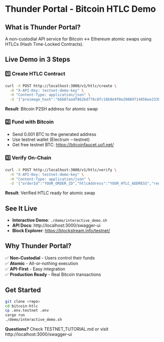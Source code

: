 # Thunder Portal - Bitcoin HTLC Demo

## What is Thunder Portal?
A non-custodial API service for Bitcoin ↔ Ethereum atomic swaps using HTLCs (Hash Time-Locked Contracts).

## Live Demo in 3 Steps

### 1️⃣ Create HTLC Contract
```bash
curl -X POST http://localhost:3000/v1/htlc/create \
  -H "X-API-Key: testnet-demo-key" \
  -H "Content-Type: application/json" \
  -d '{"preimage_hash":"66687aadf862bd776c8fc18b8e9f8e20089714856ee233b3902a591d0d5f2925","user_public_key":"0279BE667EF9DCBBAC55A06295CE870B07029BFCDB2DCE28D959F2815B16F81798","timeout_blocks":144}'
```
**Result**: Bitcoin P2SH address for atomic swap

### 2️⃣ Fund with Bitcoin
- Send 0.001 BTC to the generated address
- Use testnet wallet (Electrum --testnet)
- Get free testnet BTC: https://bitcoinfaucet.uo1.net/

### 3️⃣ Verify On-Chain
```bash
curl -X POST http://localhost:3000/v1/htlc/verify \
  -H "X-API-Key: testnet-demo-key" \
  -H "Content-Type: application/json" \
  -d '{"orderId":"YOUR_ORDER_ID","htlcAddress":"YOUR_HTLC_ADDRESS","redeemScript":"YOUR_SCRIPT","fundingTxId":"YOUR_TX_ID"}'
```
**Result**: Verified HTLC ready for atomic swap

## See It Live
- **Interactive Demo**: `./demo/interactive_demo.sh`
- **API Docs**: http://localhost:3000/swagger-ui
- **Block Explorer**: https://blockstream.info/testnet/

## Why Thunder Portal?
✅ **Non-Custodial** - Users control their funds  
✅ **Atomic** - All-or-nothing execution  
✅ **API-First** - Easy integration  
✅ **Production Ready** - Real Bitcoin transactions

## Get Started
```bash
git clone <repo>
cd bitcoin-htlc
cp .env.testnet .env
cargo run
./demo/interactive_demo.sh
```

**Questions?** Check TESTNET_TUTORIAL.md or visit http://localhost:3000/swagger-ui